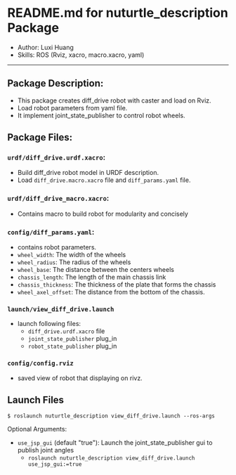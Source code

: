 # README.md for nuturtle_description Package
- Author: Luxi Huang
- Skills: ROS (Rviz, xacro, macro.xacro, yaml) 

---

##  Package Description:
* This package creates diff_drive robot with caster and load on Rviz.
* Load robot parameters from yaml file.
* It implement joint_state_publisher to control robot wheels.
 
## 
 <!-- <p align="middle"> <img src="https://github.com/luxi-huang/portfolio/blob/master/img/posts/Whisker/original_graph.png?raw=true" alt="drawing" height="600"/> </p>   -->

## Package Files:

### `urdf/diff_drive.urdf.xacro`:
  - Build diff_drive robot model in URDF description.
  - Load `diff_drive.macro.xacro` file and `diff_params.yaml` file.  

### `urdf/diff_drive_macro.xacro`:
  - Contains macro to build robot for modularity and concisely   

### `config/diff_params.yaml`:
  - contains robot parameters.
  - `wheel_width`: The width of the wheels
  - `wheel_radius`: The radius of the wheels
  - `wheel_base`: The distance between the centers wheels
  - `chassis_length`: The length of the main chassis link
  - `chassis_thickness`: The thickness of the plate that forms the chassis
  - `wheel_axel_offset`: The distance from the bottom of the chassis.  

### `launch/view_diff_drive.launch`
  - launch following files:
    - `diff_drive.urdf.xacro` file 
    - `joint_state_publisher` plug_in  
    - `robot_state_publisher` plug_in 

### `config/config.rviz`

* saved view of robot that displaying on rivz.

## Launch Files 
```
$ roslaunch nuturtle_description view_diff_drive.launch --ros-args
```
Optional Arguments:
  - `use_jsp_gui` (default "true"):  Launch the joint_state_publisher gui to publish joint angles
    - `roslaunch nuturtle_description view_diff_drive.launch use_jsp_gui:=true`
